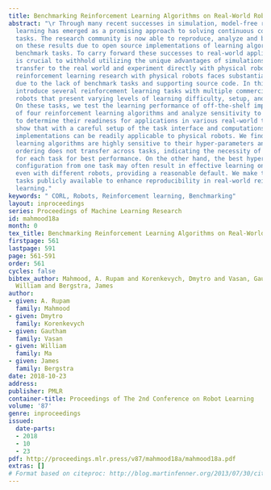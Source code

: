 ```yaml
---
title: Benchmarking Reinforcement Learning Algorithms on Real-World Robots
abstract: "\r Through many recent successes in simulation, model-free reinforcement
  learning has emerged as a promising approach to solving continuous control robotic
  tasks. The research community is now able to reproduce, analyze and build quickly
  on these results due to open source implementations of learning algorithms and simulated
  benchmark tasks. To carry forward these successes to real-world applications, it
  is crucial to withhold utilizing the unique advantages of simulations that do not
  transfer to the real world and experiment directly with physical robots. However,
  reinforcement learning research with physical robots faces substantial resistance
  due to the lack of benchmark tasks and supporting source code. In this work, we
  introduce several reinforcement learning tasks with multiple commercially available
  robots that present varying levels of learning difficulty, setup, and repeatability.
  On these tasks, we test the learning performance of off-the-shelf implementations
  of four reinforcement learning algorithms and analyze sensitivity to their hyper-parameters
  to determine their readiness for applications in various real-world tasks. Our results
  show that with a careful setup of the task interface and computations, some of these
  implementations can be readily applicable to physical robots. We find that state-of-the-art
  learning algorithms are highly sensitive to their hyper-parameters and their relative
  ordering does not transfer across tasks, indicating the necessity of re-tuning them
  for each task for best performance. On the other hand, the best hyper-parameter
  configuration from one task may often result in effective learning on held-out tasks
  even with different robots, providing a reasonable default. We make the benchmark
  tasks publicly available to enhance reproducibility in real-world reinforcement
  learning."
keywords: " CORL, Robots, Reinforcement learning, Benchmarking"
layout: inproceedings
series: Proceedings of Machine Learning Research
id: mahmood18a
month: 0
tex_title: Benchmarking Reinforcement Learning Algorithms on Real-World Robots
firstpage: 561
lastpage: 591
page: 561-591
order: 561
cycles: false
bibtex_author: Mahmood, A. Rupam and Korenkevych, Dmytro and Vasan, Gautham and Ma,
  William and Bergstra, James
author:
- given: A. Rupam
  family: Mahmood
- given: Dmytro
  family: Korenkevych
- given: Gautham
  family: Vasan
- given: William
  family: Ma
- given: James
  family: Bergstra
date: 2018-10-23
address: 
publisher: PMLR
container-title: Proceedings of The 2nd Conference on Robot Learning
volume: '87'
genre: inproceedings
issued:
  date-parts:
  - 2018
  - 10
  - 23
pdf: http://proceedings.mlr.press/v87/mahmood18a/mahmood18a.pdf
extras: []
# Format based on citeproc: http://blog.martinfenner.org/2013/07/30/citeproc-yaml-for-bibliographies/
---
```


